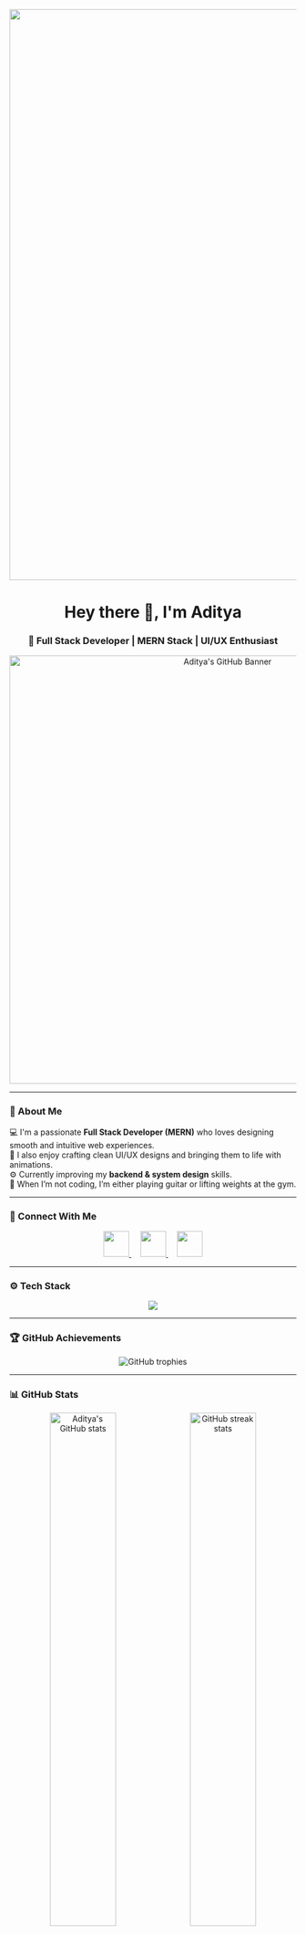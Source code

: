 <p align="center">
  <img src="https://github.com/user-attachments/assets/befa1ca3-cff0-458f-8dc7-3ff7ce398498" width="1000" />
</p>

<!-- Intro Section -->
<h1 align="center">Hey there 👋, I'm Aditya</h1>
<h3 align="center">🚀 Full Stack Developer | MERN Stack | UI/UX Enthusiast</h3>

<p align="center">
  <img src="https://github.com/user-attachments/assets/befa1ca3-cff0-458f-8dc7-3ff7ce398498" width="750" alt="Aditya's GitHub Banner"/>
</p>

---

### 🧠 About Me
💻 I'm a passionate **Full Stack Developer (MERN)** who loves designing smooth and intuitive web experiences.  
🎨 I also enjoy crafting clean UI/UX designs and bringing them to life with animations.  
⚙️ Currently improving my **backend & system design** skills.  
🎸 When I’m not coding, I’m either playing guitar or lifting weights at the gym.

---

### 🤝 Connect With Me
<p align="center">
  <a href="https://linkedin.com/in/aditya-sagar" target="_blank">
    <img src="https://skillicons.dev/icons?i=linkedin" width="45" />
  </a>
  &nbsp;&nbsp;&nbsp;
  <a href="https://instagram.com/d4crush" target="_blank">
    <img src="https://skillicons.dev/icons?i=instagram" width="45" />
  </a>
  &nbsp;&nbsp;&nbsp;
  <a href="mailto:adityasagar123@gmail.com">
    <img src="https://skillicons.dev/icons?i=gmail" width="45" />
  </a>
</p>

---

### ⚙️ Tech Stack
<p align="center">
  <img src="https://skillicons.dev/icons?i=html,css,js,react,nodejs,express,mongodb,python,cpp,figma,bootstrap,photoshop,mysql,firebase" />
</p>

---

### 🏆 GitHub Achievements
<p align="center">
  <img src="https://github-profile-trophy.vercel.app/?username=adityasagarr123&theme=radical&no-frame=true&margin-w=15" alt="GitHub trophies" />
</p>

---

### 📊 GitHub Stats
<p align="center">
  <img src="https://github-readme-stats.vercel.app/api?username=adityasagarr123&show_icons=true&theme=tokyonight" alt="Aditya's GitHub stats" width="48%" />
  <img src="https://github-readme-streak-stats.herokuapp.com/?user=adityasagarr123&theme=tokyonight" alt="GitHub streak stats" width="48%" />
</p>

<p align="center">
  <img src="https://github-readme-activity-graph.vercel.app/graph?username=adityasagarr123&theme=tokyo-night" alt="GitHub activity graph"/>
</p>

---

### ⚡ Fun Fact
> I can pick up musical rhythms within 3–4 tries — and sometimes learn them in my sleep 😄

---

<p align="center">
  <i>“Code. Create. Repeat.”</i>
</p>
